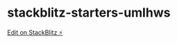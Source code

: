 # stackblitz-starters-umlhws

[Edit on StackBlitz ⚡️](https://stackblitz.com/edit/stackblitz-starters-umlhws)